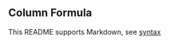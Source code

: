## Column Formula

This README supports Markdown, see [syntax](https://help.github.com/articles/markdown-basics/)

